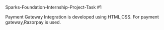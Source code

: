 Sparks-Foundation-Internship-Project-Task #1

Payment Gateway Integration is developed using HTML,CSS. For payment gateway,Razorpay is used.

